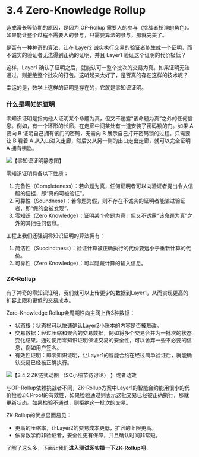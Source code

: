 # 3.4 Zero-Knowledge Rollup

造成漫长等待期的原因，是因为 OP-Rollup 需要人的参与（挑战者扮演的角色）。如果能让整个过程不需要人的参与，只需要算法的参与，那就完美了。

是否有一种神奇的算法，让在 Layer2 诚实执行交易的验证者能生成一个证明，而不诚实的验证者无法得到正确的证明，并且 Layer1 验证这个证明的代价极低？

这样，Layer1 确认了证明之后，就能认可一整个批次的交易为真。如果证明无法通过，则拒绝整个批次的打包。这听起来太好了，是否真的存在这样的技术呢？

幸运的是，数学上这样的证明是存在的，它就是零知识证明。

### 什么是零知识证明

零知识证明是指向他人证明某个命题为真，但又不透露“该命题为真”之外的任何信息。例如，有一个环形的长廊，在走廊中间某处有一道安装了密码锁的门。如果 A 要向 B 证明自己拥有该门的密码，无需向 B 展示自己打开密码锁的过程。只需要让 B 看着 A 从入口进入走廊，然后又从另一侧的出口走出走廊，就可以完全证明 A 拥有钥匙。

![【零知识证明静态图】](https://www.notion.so/image/https%3A%2F%2Fs3-us-west-2.amazonaws.com%2Fsecure.notion-static.com%2Fc930e69b-2e17-4f8e-978f-d4569ffe02a0%2FUntitled.png?id=af0c487d-2c24-4a46-a9cb-8c02d2f12e3a\&table=block\&spaceId=b1dd17ad-aa83-4faf-9395-5329c519d830\&width=2000\&userId=e298088e-2c93-42ed-870b-b44d950d1eae\&cache=v2)

零知识证明具备以下性质：

1. 完备性（Completeness）：若命题为真，任何证明者可以向验证者提出令人信服的证据，即“真的可被验证”。
2. 可靠性（Soundness）：若命题为假，则不存在不诚实的证明者能骗过验证者，即“假的会被发现”。
3. 零知识（Zero Knowledge）：证明某个命题为真，但又不透露“该命题为真”之外的其他任何信息。

工程上我们还强调零知识证明的算法拥有：

1. 简洁性（Succinctness）：验证计算被正确执行的代价要远小于重新计算的代价。
2. 可靠性（Zero Knowledge）：可以隐藏计算的输入信息。

### ZK-Rollup

有了神奇的零知识证明，我们就可以上传更少的数据到Layer1，从而实现更高的扩容上限和更低的交易成本。

Zero-Knowledge Rollup会周期性向主网上传3种数据：

* 状态根：状态根可以快速确认Layer2小账本的内容是否被篡改。
* 交易数据：经过压缩和聚合的交易数据，例如将多个交易合并为一批次的状态变化结果。通过使用零知识证明保证交易的安全性，可以舍弃一些不必要的信息，例如用户签名。
* 有效性证明：即零知识证明，让Layer1的智能合约在经过简单验证后，就能确认交易已经被正确执行。



![【3.4.2 ZK链式动图 （SC小细节待讨论） 】或者动效](https://www.notion.so/image/https%3A%2F%2Fs3-us-west-2.amazonaws.com%2Fsecure.notion-static.com%2Fa0a84648-8c0a-42b8-97d7-f654fb9a4b98%2FUntitled.png?id=fd01bc06-1a15-4ddf-bea8-fabf2717ac36\&table=block\&spaceId=b1dd17ad-aa83-4faf-9395-5329c519d830\&width=2000\&userId=e298088e-2c93-42ed-870b-b44d950d1eae\&cache=v2)

与OP-Rollup依赖挑战者不同，ZK-Rollup方案中Layer1的智能合约能用很小的代价检验ZK Proof的有效性，如果检验通过则表示这批交易已经被正确执行，那就更新状态。如果检验不通过，则拒绝这一批次的交易。

ZK-Rollup的优点显而易见：

* 更高的压缩率，让Layer2的交易成本更低，扩容的上限更高。
* 依靠数学而非验证者，安全性更有保障，并且确认时间非常短。

了解了这么多，下面让我们**进入测试网实操一下ZK-Rollup吧**。
